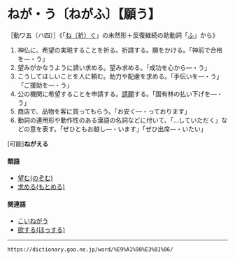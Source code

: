 # ねが・う〔ねがふ〕【願う】

［動ワ五（ハ四）］《「[ね（祈）ぐ](https://dictionary.goo.ne.jp/word/%E7%A5%88%E3%81%90/#jn-169840)」の未然形＋反復継続の助動詞「[ふ](https://dictionary.goo.ne.jp/word/%E3%81%B5/#jn-189382)」から》
1. 神仏に、希望の実現することを祈る。祈請する。願をかける。「神前で合格を―・う」
2. 望みがかなうように請い求める。望み求める。「成功を心から―・う」
3. こうしてほしいことを人に頼む。助力や配慮を求める。「手伝いを―・う」「ご援助を―・う」
4. 公の機関に希望することを申請する。[請願](https://dictionary.goo.ne.jp/word/%E8%AB%8B%E9%A1%98/#jn-121198)する。「国有林の払い下げを―・う」
5. 商店で、品物を客に買ってもらう。「お安く―・っております」
6. 動詞の連用形や動作性のある漢語の名詞などに付いて、「…していただく」などの意を表す。「ぜひともお越し―・います」「ぜひ出席―・いたい」
    

\[可能\]**ねがえる**

#### 類語

-   [望む(のぞむ)](https://dictionary.goo.ne.jp/word/%E6%9C%9B%E3%82%80/#jn-171954)
-   [求める(もとめる)](https://dictionary.goo.ne.jp/word/%E6%B1%82%E3%82%81%E3%82%8B/#jn-219663)

#### 関連語

-   [こいねがう](https://dictionary.goo.ne.jp/word/%E4%B9%9E%E3%81%84%E9%A1%98%E3%81%86/#jn-71363)
-   [欲する(ほっする)](https://dictionary.goo.ne.jp/word/%E6%AC%B2%E3%81%99%E3%82%8B/#jn-204590)

---
`https://dictionary.goo.ne.jp/word/%E9%A1%98%E3%81%86/`